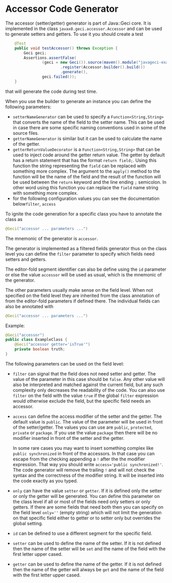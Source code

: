 # Accessor Code Generator

The accessor (setter/getter) generator is part of Java::Geci core. It is
implemented in the class `javax0.geci.accessor.Accessor` and can be used
to generate setters and getters. To use it you should create a test

<!-- snip TestAccessor -->
```java
    @Test
    public void testAccessor() throws Exception {
        Geci geci;
        Assertions.assertFalse(
                (geci = new Geci()).source(maven().module("javageci-examples").mainSource())
                        .register(Accessor.builder().build())
                        .generate(),
                geci.failed());
    }
```

that will generate the code during test time.

When you use the builder to generate an instance you can define the
following parameters:


* `setterNameGenerator` can be used to specify a
  `Function<String,String>` that converts the name of the field to the
  setter name. This can be used in case there are some specific naming
  conventions used in some of the source files. 
* `getterNameGenerator` is similar but it can be used to calculate the
  name of the getter.
* `getterReturnValueDecorator` is a `Function<String,String>` that can
  be used to inject code around the getter return value. The getter
  by default has a return statement that has the format
  `return field;`. Using this function the string representing the
  `field` can be replaced with something more complex. The argument to 
  the `apply()` method to the function will be the name of the field and
  the result of the function will be used between the `return` keyword
  and the line ending `;` semicolon. In other word using this function 
  you can replace the `field` name string with something more complex. 
* for the following configuration values you can see the documentation
  below`filter`, `access`

To ignite the code generation for a specific class you have to annotate
the class as

```java
@Geci("accessor ... parameters ...")
```

The mnemonic of the generator is `accessor`.

The generator is implemented as a filtered fields generator thus on the
class level you can define the `filter` parameter to specify which
fields need setters and getters.

The editor-fold segment identifier can also be define using the `id`
parameter or else the value `accessor` will be used as usual, which is
the mnemonic of the generator.

The other parameters usually make sense on the field level. When not
specified on the field level they are inherited from the class
annotation of from the editor-fold parameters if defined there. The
individual fields can also be annotated with

```java
@Geci("accessor ... parameters ...")
```

Example:
```java
@Geci("accessor")
public class ExampleClass {
    @Geci("accessor getter='isTrue'")
    private boolean truth;
}
```
The following parameters can be used on the field level:

* `filter` can signal that the field does not need setter and getter.
  The value of the parameter in this case should be `false`. Any other
  value will also be interpreted and matched against the current field,
  but any such complexity only decreases the readability of the code.
  You can also use `filter` on the field with the value `true` if the
  global `filter` expression would otherwise exclude the field, but the
  specific field needs an accessor.
    
* `access` can define the access modifier of the setter and the getter.
  The default value is `public`. The value of the parameter will be used
  in front of the setter/getter. The values you can use are `public`,
  `protected`, `private` or `package`. If you use the value `package`
  then there will be no modifier inserted in front of the setter and the
  getter.
  
  In some rare cases you may want to insert something complex like
  `public synchronized` in front of the accessors. In that case you can
  escape from the checking appending a `!` after the the modifier
  expression. That way you should write `access='public synchronized!'`.
  The code generator will remove the trailing `!` and will not check the
  syntax and the correctness of the modifier string. It will be inserted
  into the code exactly as you typed.
  
* `only` can have the value `setter` or `getter`. If it is defined only
  the setter or only the getter will be generated. You can define this
  parameter on the class level if all or most of the fields need only
  setters or only getters. If there are some fields that need both then
  you can specify on the field level `only=''` (empty string) which will
  not limit the generation on that specific field either to getter or to
  setter only but overrides the global setting.
  
* `id` can be defined to use a different segment for the specific field.

*  `setter` can be used to define the name of the setter. If it is not
  defined then the name of the setter will be `set` and the name of the
  field with the first letter upper cased.
 
* `getter` can be used to define the name of the getter. If it is not
  defined then the name of the getter will always be `get` and the name
  of the field with the first letter upper cased.
